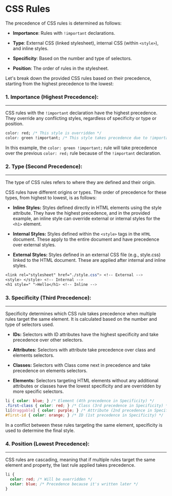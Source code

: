 # CSS Rules
The precedence of CSS rules is determined as follows:

- **Importance**: Rules with `!important` declarations.

- **Type**: External CSS (linked stylesheet), internal CSS (within `<style>`), and inline styles.

- **Specificity**: Based on the number and type of selectors.

- **Position**: The order of rules in the stylesheet. 

Let's break down the provided CSS rules based on their precedence, starting from the highest precedence to the lowest:

### 1. **Importance (Highest Precedence)**:
---

CSS rules with the `!important` declaration have the highest precedence. They override any conflicting styles, regardless of specificity or type or position.

```css
color: red; /* This style is overridden */
color: green !important; /* This style takes precedence due to !important */
```

In this example, the `color: green !important;` rule will take precedence over the previous `color: red;` rule because of the `!important` declaration.

### 2. **Type (Second Precedence)**:
---

The type of CSS rules refers to where they are defined and their origin.

CSS rules have different origins or types. The order of precedence for these types, from highest to lowest, is as follows:

- **Inline Styles:** Styles defined directly in HTML elements using the style attribute. They have the highest precedence, and in the provided example, an inline style can override external or internal styles for the `<h1>` element.

- **Internal Styles:** Styles defined within the `<style>` tags in the `HTML` document. These apply to the entire document and have precedence over external styles.

- **External Styles:** Styles defined in an external CSS file (e.g., style.css) linked to the HTML document. These are applied after internal and inline styles.

```css
<link rel="stylesheet" href="./style.css"> <!-- External -->
<style> </style> <!-- Internal -->
<h1 style=" ">Hello</h1> <!-- Inline -->
```


### 3. **Specificity (Third Precedence)**:
---

Specificity determines which CSS rule takes precedence when multiple rules target the same element. It is calculated based on the number and type of selectors used.

- **IDs:** Selectors with ID attributes have the highest specificity and take precedence over other selectors.

- **Attributes:** Selectors with attribute take precedence over class and elements selectors.

- **Classes:** Selectors with Class come next in precedence and take precedence on elements selectors.

- **Elements:** Selectors targeting HTML elements without any additional attributes or classes have the lowest specificity and are overridden by more specific selectors.


```css
li { color: blue; } /* Element (4th precedence in Specificity) */
.first-class { color: red; } /* Class (3rd precedence in Specificity) */
li[draggable] { color: purple; } /* Attribute (2nd precedence in Specificity) */
#first-id { color: orange; } /* ID (1st precedence in Specificity) */
```

In a conflict between these rules targeting the same element, specificity is used to determine the final style.

### 4. **Position (Lowest Precedence)**:
---

CSS rules are cascading, meaning that if multiple rules target the same element and property, the last rule applied takes precedence. 

```css
li {
  color: red; /* Will be overridden */
  color: blue; /* Precedence because it's written later */
}
```




